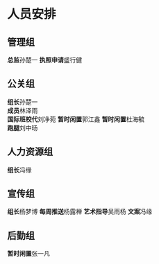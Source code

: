 # 人员安排
## 管理组
**总监**孙楚一
**执照申请**盛行健
## 公关组
**组长**孙楚一  
**成员**林泽雨  
**国际班校代**刘净菀
**暂时闲置**郭江鑫
**暂时闲置**杜海毓  
**跑腿**刘中旸
## 人力资源组
**组长**冯缘
## 宣传组
**组长**杨梦博
**每周推送**杨露禅
**艺术指导**吴雨杨
**文案**冯缘
## 后勤组
**暂时闲置**张一凡